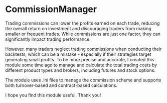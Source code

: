 # CommissionManager

Trading commissions can lower the profits earned on each trade, reducing the overall return on investment and discouraging traders from making smaller or frequent trades. While commissions are just one factor, they can significantly impact trading performance.

However, many traders neglect trading commissions when conducting their backtests, which can be a mistake - especially if their strategies target generating small profits. To be more precise and accurate, I created this module some time ago to manage and calculate the total trading costs by different product types and brokers, including futures and stock options.

The module uses .ini files to manage the commission scheme and supports both turnover-based and contract-based calculations.

I hope you find this module useful. Thank you!